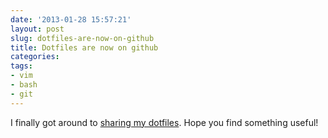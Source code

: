 ```yaml
---
date: '2013-01-28 15:57:21'
layout: post
slug: dotfiles-are-now-on-github
title: Dotfiles are now on github
categories:
tags:
- vim
- bash
- git
---
```


I finally got around to [sharing my dotfiles](https://github.com/connermcd/dotfiles). Hope you find something useful!
